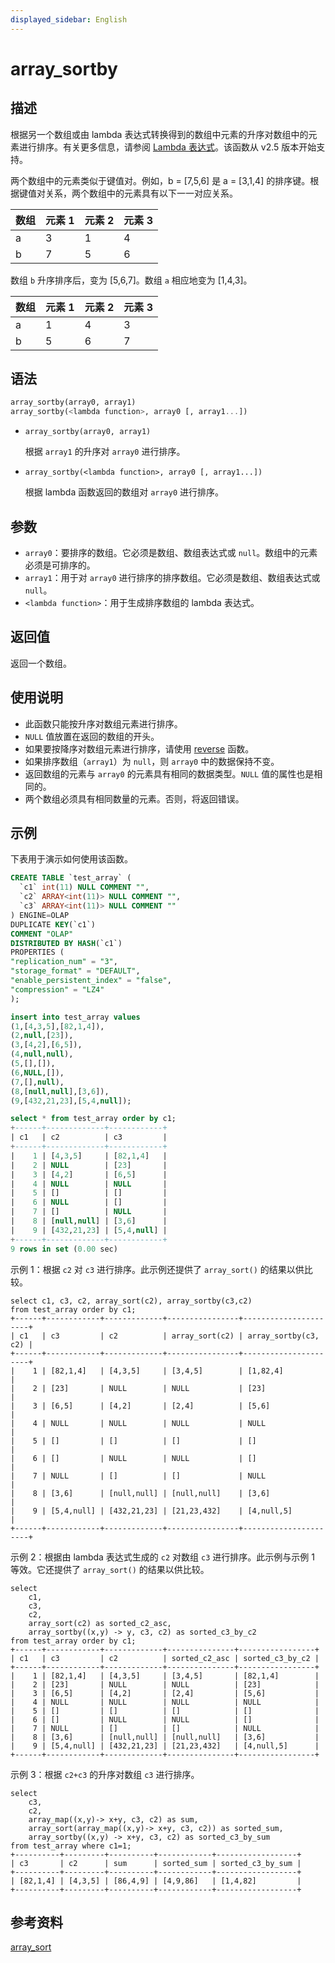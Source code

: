 ```yaml
---
displayed_sidebar: English
---
```


# array_sortby

## 描述

根据另一个数组或由 lambda 表达式转换得到的数组中元素的升序对数组中的元素进行排序。有关更多信息，请参阅 [Lambda 表达式](../Lambda_expression.md)。该函数从 v2.5 版本开始支持。

两个数组中的元素类似于键值对。例如，b = [7,5,6] 是 a = [3,1,4] 的排序键。根据键值对关系，两个数组中的元素具有以下一一对应关系。

|**数组**|**元素 1**|**元素 2**|**元素 3**|
|---|---|---|---|
|a|3|1|4|
|b|7|5|6|

数组 `b` 升序排序后，变为 [5,6,7]。数组 `a` 相应地变为 [1,4,3]。

|**数组**|**元素 1**|**元素 2**|**元素 3**|
|---|---|---|---|
|a|1|4|3|
|b|5|6|7|

## 语法

```Haskell
array_sortby(array0, array1)
array_sortby(<lambda function>, array0 [, array1...])
```

- `array_sortby(array0, array1)`

  根据 `array1` 的升序对 `array0` 进行排序。

- `array_sortby(<lambda function>, array0 [, array1...])`

  根据 lambda 函数返回的数组对 `array0` 进行排序。

## 参数

- `array0`：要排序的数组。它必须是数组、数组表达式或 `null`。数组中的元素必须是可排序的。
- `array1`：用于对 `array0` 进行排序的排序数组。它必须是数组、数组表达式或 `null`。
- `<lambda function>`：用于生成排序数组的 lambda 表达式。

## 返回值

返回一个数组。

## 使用说明

- 此函数只能按升序对数组元素进行排序。
- `NULL` 值放置在返回的数组的开头。
- 如果要按降序对数组元素进行排序，请使用 [reverse](./reverse.md) 函数。
- 如果排序数组（`array1`）为 `null`，则 `array0` 中的数据保持不变。
- 返回数组的元素与 `array0` 的元素具有相同的数据类型。`NULL` 值的属性也是相同的。
- 两个数组必须具有相同数量的元素。否则，将返回错误。

## 示例

下表用于演示如何使用该函数。

```SQL
CREATE TABLE `test_array` (
  `c1` int(11) NULL COMMENT "",
  `c2` ARRAY<int(11)> NULL COMMENT "",
  `c3` ARRAY<int(11)> NULL COMMENT ""
) ENGINE=OLAP
DUPLICATE KEY(`c1`)
COMMENT "OLAP"
DISTRIBUTED BY HASH(`c1`)
PROPERTIES (
"replication_num" = "3",
"storage_format" = "DEFAULT",
"enable_persistent_index" = "false",
"compression" = "LZ4"
);

insert into test_array values
(1,[4,3,5],[82,1,4]),
(2,null,[23]),
(3,[4,2],[6,5]),
(4,null,null),
(5,[],[]),
(6,NULL,[]),
(7,[],null),
(8,[null,null],[3,6]),
(9,[432,21,23],[5,4,null]);

select * from test_array order by c1;
+------+-------------+------------+
| c1   | c2          | c3         |
+------+-------------+------------+
|    1 | [4,3,5]     | [82,1,4]   |
|    2 | NULL        | [23]       |
|    3 | [4,2]       | [6,5]      |
|    4 | NULL        | NULL       |
|    5 | []          | []         |
|    6 | NULL        | []         |
|    7 | []          | NULL       |
|    8 | [null,null] | [3,6]      |
|    9 | [432,21,23] | [5,4,null] |
+------+-------------+------------+
9 rows in set (0.00 sec)
```

示例 1：根据 `c2` 对 `c3` 进行排序。此示例还提供了 `array_sort()` 的结果以供比较。

```Plaintext
select c1, c3, c2, array_sort(c2), array_sortby(c3,c2)
from test_array order by c1;
+------+------------+-------------+----------------+----------------------+
| c1   | c3         | c2          | array_sort(c2) | array_sortby(c3, c2) |
+------+------------+-------------+----------------+----------------------+
|    1 | [82,1,4]   | [4,3,5]     | [3,4,5]        | [1,82,4]             |
|    2 | [23]       | NULL        | NULL           | [23]                 |
|    3 | [6,5]      | [4,2]       | [2,4]          | [5,6]                |
|    4 | NULL       | NULL        | NULL           | NULL                 |
|    5 | []         | []          | []             | []                   |
|    6 | []         | NULL        | NULL           | []                   |
|    7 | NULL       | []          | []             | NULL                 |
|    8 | [3,6]      | [null,null] | [null,null]    | [3,6]                |
|    9 | [5,4,null] | [432,21,23] | [21,23,432]    | [4,null,5]           |
+------+------------+-------------+----------------+----------------------+
```

示例 2：根据由 lambda 表达式生成的 `c2` 对数组 `c3` 进行排序。此示例与示例 1 等效。它还提供了 `array_sort()` 的结果以供比较。

```Plaintext
select
    c1,
    c3,
    c2,
    array_sort(c2) as sorted_c2_asc,
    array_sortby((x,y) -> y, c3, c2) as sorted_c3_by_c2
from test_array order by c1;
+------+------------+-------------+---------------+-----------------+
| c1   | c3         | c2          | sorted_c2_asc | sorted_c3_by_c2 |
+------+------------+-------------+---------------+-----------------+
|    1 | [82,1,4]   | [4,3,5]     | [3,4,5]       | [82,1,4]        |
|    2 | [23]       | NULL        | NULL          | [23]            |
|    3 | [6,5]      | [4,2]       | [2,4]         | [5,6]           |
|    4 | NULL       | NULL        | NULL          | NULL            |
|    5 | []         | []          | []            | []              |
|    6 | []         | NULL        | NULL          | []              |
|    7 | NULL       | []          | []            | NULL            |
|    8 | [3,6]      | [null,null] | [null,null]   | [3,6]           |
|    9 | [5,4,null] | [432,21,23] | [21,23,432]   | [4,null,5]      |
+------+------------+-------------+---------------+-----------------+
```

示例 3：根据 `c2+c3` 的升序对数组 `c3` 进行排序。

```Plain
select
    c3,
    c2,
    array_map((x,y)-> x+y, c3, c2) as sum,
    array_sort(array_map((x,y)-> x+y, c3, c2)) as sorted_sum,
    array_sortby((x,y) -> x+y, c3, c2) as sorted_c3_by_sum
from test_array where c1=1;
+----------+---------+----------+------------+------------------+
| c3       | c2      | sum      | sorted_sum | sorted_c3_by_sum |
+----------+---------+----------+------------+------------------+
| [82,1,4] | [4,3,5] | [86,4,9] | [4,9,86]   | [1,4,82]         |
+----------+---------+----------+------------+------------------+
```

## 参考资料

[array_sort](array_sort.md)